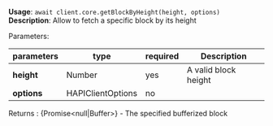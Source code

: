 **Usage**: `await client.core.getBlockByHeight(height, options)`  
**Description**: Allow to fetch a specific block by its height

Parameters:

| parameters                | type                | required       | Description                                                                                      |
|---------------------------|---------------------|----------------| ------------------------------------------------------------------------------------------------ |
| **height**                | Number              | yes            | A valid block height |
| **options**               | HAPIClientOptions   | no             |  |

Returns : {Promise<null|Buffer>} - The specified bufferized block
